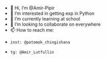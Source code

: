 - 👋 Hi, I’m @Amir-Pipir
- 👀 I’m interested in getting exp in Python
- 🌱 I’m currently learning at school
- 💞️ I’m looking to collaborate on everywhere
- 📫 How to reach me: 
-     inst: @potomok_chingishana
-     tg: @Amir_Lutfullin

<!---
Amir-Pipir/Amir-Pipir is a ✨ special ✨ repository because its `README.md` (this file) appears on your GitHub profile.
You can click the Preview link to take a look at your changes.
--->

